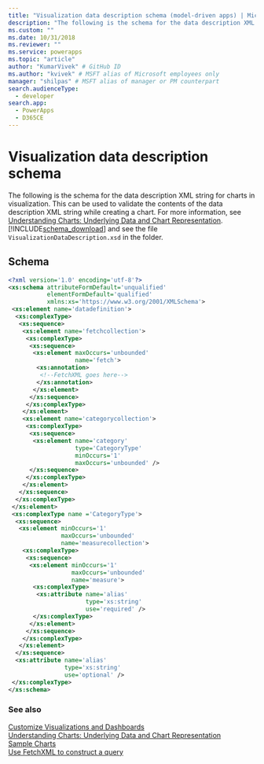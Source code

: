 ```yaml
---
title: "Visualization data description schema (model-driven apps) | Microsoft Docs" # Intent and product brand in a unique string of 43-59 chars including spaces
description: "The following is the schema for the data description XML string for charts in visualization. This can be used to validate the contents of the data description XML string while creating a chart." # 115-145 characters including spaces. This abstract displays in the search result.
ms.custom: ""
ms.date: 10/31/2018
ms.reviewer: ""
ms.service: powerapps
ms.topic: "article"
author: "KumarVivek" # GitHub ID
ms.author: "kvivek" # MSFT alias of Microsoft employees only
manager: "shilpas" # MSFT alias of manager or PM counterpart
search.audienceType: 
  - developer
search.app: 
  - PowerApps
  - D365CE
---
```

# Visualization data description schema

<!-- https://docs.microsoft.com/dynamics365/customer-engagement/developer/customize-dev/visualization-data-description-schema -->

The following is the schema for the data description XML string for charts in visualization. This can be used to validate the contents of the data description XML string while creating a chart. For more information, see [Understanding Charts: Underlying Data and Chart Representation](understand-charts-underlying-data-chart-representation.md). [!INCLUDE[schema_download](../../includes/schema-download.md)] and see the file `VisualizationDataDescription.xsd` in the folder.  
  
## Schema  
  
```xml  
<?xml version='1.0' encoding='utf-8'?>  
<xs:schema attributeFormDefault='unqualified'  
           elementFormDefault='qualified'  
           xmlns:xs='https://www.w3.org/2001/XMLSchema'>  
 <xs:element name='datadefinition'>  
  <xs:complexType>  
   <xs:sequence>  
    <xs:element name='fetchcollection'>  
     <xs:complexType>  
      <xs:sequence>  
       <xs:element maxOccurs='unbounded'  
                   name='fetch'>  
        <xs:annotation>  
         <!--FetchXML goes here-->  
        </xs:annotation>  
       </xs:element>  
      </xs:sequence>  
     </xs:complexType>  
    </xs:element>  
    <xs:element name='categorycollection'>  
     <xs:complexType>  
      <xs:sequence>  
       <xs:element name='category'  
                   type='CategoryType'  
                   minOccurs='1'  
                   maxOccurs='unbounded' />  
      </xs:sequence>  
     </xs:complexType>  
    </xs:element>  
   </xs:sequence>  
  </xs:complexType>  
 </xs:element>  
 <xs:complexType name ='CategoryType'>  
  <xs:sequence>  
   <xs:element minOccurs='1'  
               maxOccurs='unbounded'  
               name='measurecollection'>  
    <xs:complexType>  
     <xs:sequence>  
      <xs:element minOccurs='1'  
                  maxOccurs='unbounded'  
                  name='measure'>  
       <xs:complexType>  
        <xs:attribute name='alias'  
                      type='xs:string'  
                      use='required' />  
       </xs:complexType>  
      </xs:element>  
     </xs:sequence>  
    </xs:complexType>  
   </xs:element>  
  </xs:sequence>  
  <xs:attribute name='alias'  
                type='xs:string'  
                use='optional' />  
 </xs:complexType>  
</xs:schema>  
```  
### See also  
 [Customize Visualizations and Dashboards](customize-visualizations-dashboards.md)   
 [Understanding Charts: Underlying Data and Chart Representation](understand-charts-underlying-data-chart-representation.md)   
 [Sample Charts](sample-charts.md)   
 [Use FetchXML to construct a query](../data-platform/use-fetchxml-construct-query.md)